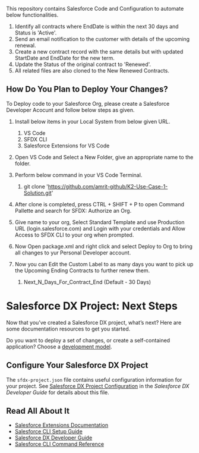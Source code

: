 This repository contains Salesforce Code and Configuration to automate below functionalities.

 1. Identify all contracts where EndDate is within the next 30 days and Status is 'Active'.
 2. Send an email notification to the customer with details of the upcoming renewal.
 3. Create a new contract record with the same details but with updated StartDate and EndDate for the new term.
 4. Update the Status of the original contract to 'Renewed'.
 5. All related files are also cloned to the New Renewed Contracts.


## How Do You Plan to Deploy Your Changes?

To Deploy code to your Salesforce Org, please create a Salesforce Developer Acocunt and follow below steps as given.

1. Install below items in your Local System from below given URL.
    1. VS Code
    2. SFDX CLI
    3. Salesforce Extensions for VS Code

2. Open VS Code and Select a New Folder, give an appropriate name to the folder.

3. Perform below command in your VS Code Terminal.
    1. git clone 'https://github.com/amrit-github/K2-Use-Case-1-Solution.git'

4. After clone is completed, press CTRL + SHIFT + P to open Command Pallette and search for SFDX: Authorize an Org.

5. Give name to your org, Select Standard Template and use Production URL (login.salesforce.com) and Login with your credentials and Allow Access to SFDX CLI to your org when prompted.

6. Now Open package.xml and right click and select Deploy to Org to bring all changes to yur Personal Developer account.

7. Now you can Edit the Custom Label to as many days you want to pick up the Upcoming Ending Contracts to further renew them. 
    1. Next_N_Days_For_Contract_End (Default - 30 Days)



# Salesforce DX Project: Next Steps
Now that you’ve created a Salesforce DX project, what’s next? Here are some documentation resources to get you started.

Do you want to deploy a set of changes, or create a self-contained application? Choose a [development model](https://developer.salesforce.com/tools/vscode/en/user-guide/development-models).

## Configure Your Salesforce DX Project
The `sfdx-project.json` file contains useful configuration information for your project. See [Salesforce DX Project Configuration](https://developer.salesforce.com/docs/atlas.en-us.sfdx_dev.meta/sfdx_dev/sfdx_dev_ws_config.htm) in the _Salesforce DX Developer Guide_ for details about this file.

## Read All About It
- [Salesforce Extensions Documentation](https://developer.salesforce.com/tools/vscode/)
- [Salesforce CLI Setup Guide](https://developer.salesforce.com/docs/atlas.en-us.sfdx_setup.meta/sfdx_setup/sfdx_setup_intro.htm)
- [Salesforce DX Developer Guide](https://developer.salesforce.com/docs/atlas.en-us.sfdx_dev.meta/sfdx_dev/sfdx_dev_intro.htm)
- [Salesforce CLI Command Reference](https://developer.salesforce.com/docs/atlas.en-us.sfdx_cli_reference.meta/sfdx_cli_reference/cli_reference.htm)
